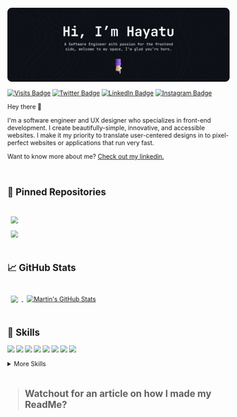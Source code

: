 [![Hayatu's GitHub Banner](./assets/GitHubHeader.png)](https://https://hayatusanusi.io)

[![Visits Badge](https://badges.pufler.dev/visits/hamicch/hamicch)](https://hayatusanusi.io)
[![Twitter Badge](https://img.shields.io/badge/Twitter-Profile-informational?style=flat&logo=twitter&logoColor=white&color=1CA2F1)](https://twitter.com/hamicch)
[![LinkedIn Badge](https://img.shields.io/badge/LinkedIn-Profile-informational?style=flat&logo=linkedin&logoColor=white&color=0D76A8)](https://www.linkedin.com/in/sanusihayatu/)
[![Instagram Badge](https://img.shields.io/badge/Instagram-Profile-informational?style=flat&logo=instagram&logoColor=white&color=0D76A8)](https://www.linkedin.com/in/sanusihayatu/)

Hey there 👋

I'm a software engineer and UX designer who specializes in front-end development. I create beautifully-simple, innovative, and accessible websites. I make it my priority to translate user-centered designs in to pixel-perfect websites or applications that run very fast.

Want to know more about me? [Check out my linkedin.](https://www.linkedin.com/in/sanusihayatu/)

<br>

## 📌 Pinned Repositories

<br>

<a href="https://github.com/Hamicch/printf">
  <img align="center" style="margin:0.5rem" src="https://github-readme-stats.vercel.app/api/pin/?username=hamicch&repo=printf&title_color=ffffff&text_color=c9cacc&icon_color=4AB197&bg_color=1A2B34" />
</a>

<br>

<a href="https://github.com/Hamicch/simple_shell">
  <img align="center" style="margin:0.5rem" src="https://github-readme-stats.vercel.app/api/pin/?username=hamicch&repo=simple_shell&title_color=ffffff&text_color=c9cacc&icon_color=4AB197&bg_color=1A2B34" />
</a>

<br>
<br>

## &#x1f4c8; GitHub Stats

<br>

<a href="https://github.com/hamicch">
  <img align="center" style="margin:0.5rem" src="https://github-readme-stats.vercel.app/api/top-langs/?username=hamicch&hide=html,css&title_color=ffffff&text_color=c9cacc&icon_color=4AB197&bg_color=1A2B34" />
</a>

<a href="https://github.com/hamicch">
  <img align="center" style="margin:0.5rem" src="https://github-readme-stats.vercel.app/api?username=hamicch&show_icons=true&line_height=27&count_private=true&title_color=ffffff&text_color=c9cacc&icon_color=4AB097&bg_color=1A2B34" alt="Martin's GitHub Stats" />
</a>

<br>
<br>

## 💼 Skills

![](https://img.shields.io/badge/Code-Vue-informational?style=flat-square&logo=vuedotjs&logoColor=white&color=4AB197)
![](https://img.shields.io/badge/Code-Nuxt-informational?style=flat-square&logo=nuxtdotjs&logoColor=white&color=4AB197)
![](https://img.shields.io/badge/Code-Gatsby-informational?style=flat-square&logo=gatsby&logoColor=white&color=4AB197)
![](https://img.shields.io/badge/Code-JavaScript-informational?style=flat-square&logo=JavaScript&logoColor=white&color=4AB197)
![](https://img.shields.io/badge/Code-C-informational?style=flat-square&logo=c&logoColor=white&color=4AB197)
![](https://img.shields.io/badge/Code-Python-informational?style=flat-square&logo=pyhton&logoColor=white&color=4AB197)
![](https://img.shields.io/badge/Code-MongoDB-informational?style=flat-square&logo=MongoDB&logoColor=white&color=4AB197)
![](https://img.shields.io/badge/Code-MySQL-informational?style=flat-square&logo=MySQL&logoColor=white&color=4AB197)

<details>
<summary>More Skills</summary>
<br>

![](https://img.shields.io/badge/Style-CSS-informational?style=flat-square&logo=css3&logoColor=white&color=4AB197)
![](https://img.shields.io/badge/Style-Tailwind-informational?style=flat-square&logo=Tailwind-CSS&logoColor=white&color=4AB197)
![](https://img.shields.io/badge/Style-Sass-informational?style=flat-square&logo=Sass&logoColor=white&color=4AB197)

<br>

![](https://img.shields.io/badge/Tools-Netlify-informational?style=flat-square&logo=netlify&logoColor=white&color=4AB197)
![](https://img.shields.io/badge/Tools-Actions-informational?style=flat-square&logo=github-actions&logoColor=white&color=4AB197)
![](https://img.shields.io/badge/Tools-NPM-informational?style=flat-square&logo=npm&logoColor=white&color=4AB197)
![](https://img.shields.io/badge/Tools-Postman-informational?style=flat-square&logo=Postman&logoColor=white&color=4AB197)
![](https://img.shields.io/badge/Tools-Figma-informational?style=flat-square&logo=Figma&logoColor=white&color=4AB197)
![](https://img.shields.io/badge/Tools-Photoshop-informational?style=flat-square&logo=Adobe-Photoshop&logoColor=white&color=4AB197)
![](https://img.shields.io/badge/Tools-Illustrator-informational?style=flat-square&logo=Adobe-Illustrator&logoColor=white&color=4AB197)
![](https://img.shields.io/badge/Tools-AdobeXD-informational?style=flat-square&logo=Adobe-XD&logoColor=white&color=4AB197)
![](https://img.shields.io/badge/Tools-GitHub-informational?style=flat-square&logo=GitHub&logoColor=white&color=4AB197)

</details>

<br>

> ## Watchout for an article on how I made my ReadMe?

